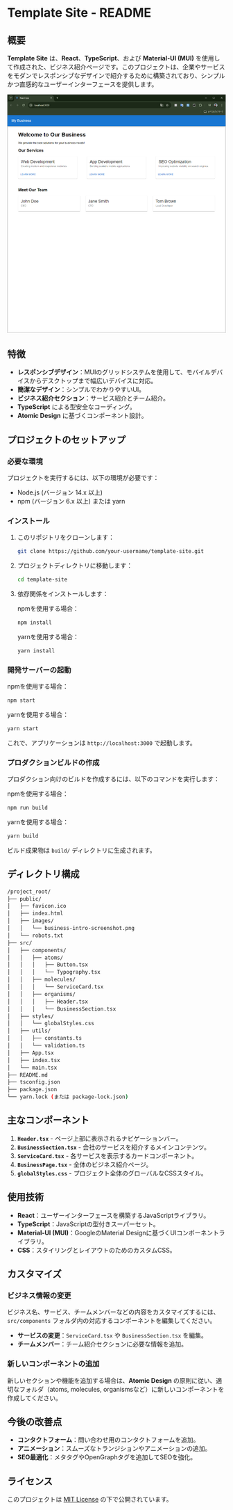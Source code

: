 
# Template Site - README

## 概要

**Template Site** は、**React**、**TypeScript**、および **Material-UI (MUI)** を使用して作成された、ビジネス紹介ページです。このプロジェクトは、企業やサービスをモダンでレスポンシブなデザインで紹介するために構築されており、シンプルかつ直感的なユーザーインターフェースを提供します。

![Template Site のスクリーンショット](./public/images/business-intro.png)

## 特徴

- **レスポンシブデザイン**：MUIのグリッドシステムを使用して、モバイルデバイスからデスクトップまで幅広いデバイスに対応。
- **簡潔なデザイン**：シンプルでわかりやすいUI。
- **ビジネス紹介セクション**：サービス紹介とチーム紹介。
- **TypeScript** による型安全なコーディング。
- **Atomic Design** に基づくコンポーネント設計。

## プロジェクトのセットアップ

### 必要な環境

プロジェクトを実行するには、以下の環境が必要です：

- Node.js (バージョン 14.x 以上)
- npm (バージョン 6.x 以上) または yarn

### インストール

1. このリポジトリをクローンします：

   ```bash
   git clone https://github.com/your-username/template-site.git
   ```

2. プロジェクトディレクトリに移動します：

   ```bash
   cd template-site
   ```

3. 依存関係をインストールします：

   npmを使用する場合：
   ```bash
   npm install
   ```

   yarnを使用する場合：
   ```bash
   yarn install
   ```

### 開発サーバーの起動

npmを使用する場合：
```bash
npm start
```

yarnを使用する場合：
```bash
yarn start
```

これで、アプリケーションは `http://localhost:3000` で起動します。

### プロダクションビルドの作成

プロダクション向けのビルドを作成するには、以下のコマンドを実行します：

npmを使用する場合：
```bash
npm run build
```

yarnを使用する場合：
```bash
yarn build
```

ビルド成果物は `build/` ディレクトリに生成されます。

## ディレクトリ構成

```bash
/project_root/
├── public/
│   ├── favicon.ico
│   ├── index.html
│   ├── images/
│   │   └── business-intro-screenshot.png
│   └── robots.txt
├── src/
│   ├── components/
│   │   ├── atoms/
│   │   │   ├── Button.tsx
│   │   │   └── Typography.tsx
│   │   ├── molecules/
│   │   │   └── ServiceCard.tsx
│   │   ├── organisms/
│   │   │   ├── Header.tsx
│   │   │   └── BusinessSection.tsx
│   ├── styles/
│   │   └── globalStyles.css
│   ├── utils/
│   │   ├── constants.ts
│   │   └── validation.ts
│   ├── App.tsx
│   ├── index.tsx
│   └── main.tsx
├── README.md
├── tsconfig.json
├── package.json
└── yarn.lock (または package-lock.json)
```

## 主なコンポーネント

1. **`Header.tsx`** - ページ上部に表示されるナビゲーションバー。
2. **`BusinessSection.tsx`** - 会社のサービスを紹介するメインコンテンツ。
3. **`ServiceCard.tsx`** - 各サービスを表示するカードコンポーネント。
4. **`BusinessPage.tsx`** - 全体のビジネス紹介ページ。
5. **`globalStyles.css`** - プロジェクト全体のグローバルなCSSスタイル。

## 使用技術

- **React**：ユーザーインターフェースを構築するJavaScriptライブラリ。
- **TypeScript**：JavaScriptの型付きスーパーセット。
- **Material-UI (MUI)**：GoogleのMaterial Designに基づくUIコンポーネントライブラリ。
- **CSS**：スタイリングとレイアウトのためのカスタムCSS。

## カスタマイズ

### ビジネス情報の変更

ビジネス名、サービス、チームメンバーなどの内容をカスタマイズするには、`src/components` フォルダ内の対応するコンポーネントを編集してください。

- **サービスの変更**：`ServiceCard.tsx` や `BusinessSection.tsx` を編集。
- **チームメンバー**：チーム紹介セクションに必要な情報を追加。

### 新しいコンポーネントの追加

新しいセクションや機能を追加する場合は、**Atomic Design** の原則に従い、適切なフォルダ（atoms, molecules, organismsなど）に新しいコンポーネントを作成してください。

## 今後の改善点

- **コンタクトフォーム**：問い合わせ用のコンタクトフォームを追加。
- **アニメーション**：スムーズなトランジションやアニメーションの追加。
- **SEO最適化**：メタタグやOpenGraphタグを追加してSEOを強化。

## ライセンス

このプロジェクトは [MIT License](LICENSE) の下で公開されています。
